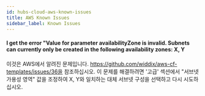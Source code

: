 ```yaml
---
id: hubs-cloud-aws-known-issues
title: AWS Known Issues
sidebar_label: Known Issues
---
```


#### I get the error "Value for parameter availabilityZone is invalid. Subnets can currently only be created in the following availability zones: X, Y

이것은 AWS에서 알려진 문제입니다. https://github.com/widdix/aws-cf-templates/issues/36을 참조하십시오.
이 문제를 해결하려면 '고급' 섹션에서 "서브넷 가용성 영역" 값을 조정하여 X, Y와 일치하는 대체 서브넷 구성을 선택하고 다시 시도하십시오.
